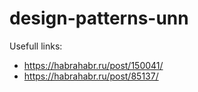 # design-patterns-unn
Usefull links:
 - https://habrahabr.ru/post/150041/
 - https://habrahabr.ru/post/85137/
